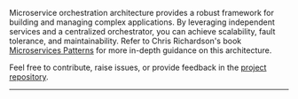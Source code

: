 Microservice orchestration architecture provides a robust framework for building and managing complex applications. By leveraging independent services and a centralized orchestrator, you can achieve scalability, fault tolerance, and maintainability. Refer to Chris Richardson's book [Microservices Patterns](https://microservices.io/index.html) for more in-depth guidance on this architecture.

Feel free to contribute, raise issues, or provide feedback in the [project repository](https://github.com/hasanisaeed/microservice-orchestration).

---
